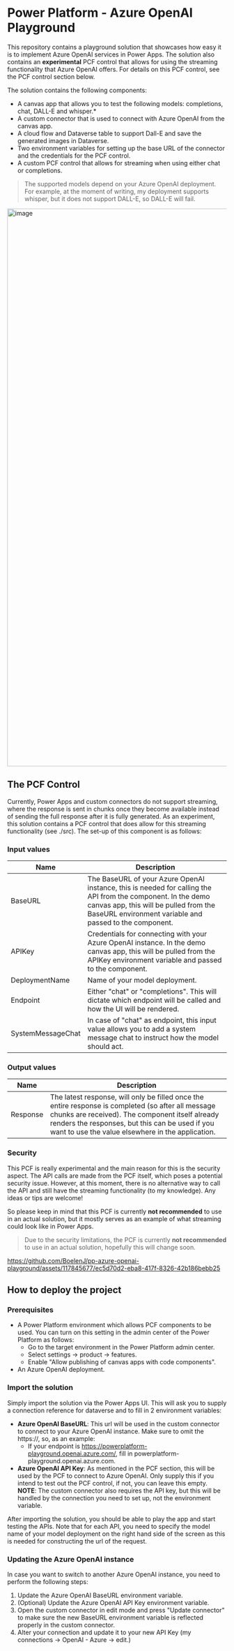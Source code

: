 # Power Platform - Azure OpenAI Playground

This repository contains a playground solution that showcases how easy it is to implement Azure OpenAI services in Power Apps. The solution also contains an __experimental__ PCF control that allows for using the streaming functionality that Azure OpenAI offers. For details on this PCF control, see the PCF control section below.

The solution contains the following components:
- A canvas app that allows you to test the following models: completions, chat, DALL-E and whisper.* 
- A custom connector that is used to connect with Azure OpenAI from the canvas app.
- A cloud flow and Dataverse table to support Dall-E and save the generated images in Dataverse.
- Two environment variables for setting up the base URL of the connector and the credentials for the PCF control.
- A custom PCF control that allows for streaming when using either chat or completions.

> The supported models depend on your Azure OpenAI deployment. For example, at the moment of writing, my deployment supports whisper, but it does not support DALL-E, so DALL-E will fail.

<img width="1279" alt="image" src="https://github.com/BoelenJ/pp-azure-openai-playground/assets/117845677/402a88c5-6ec0-4ac4-b4a8-420ce0930550">

## The PCF Control

Currently, Power Apps and custom connectors do not support streaming, where the response is sent in chunks once they become available instead of sending the full response after it is fully generated. As an experiment, this solution contains a PCF control that does allow for this streaming functionality (see ./src). The set-up of this component is as follows:

### Input values
| Name | Description |
| ---- | ----------- |
| BaseURL | The BaseURL of your Azure OpenAI instance, this is needed for calling the API from the component. In the demo canvas app, this will be pulled from the BaseURL environment variable and passed to the component. |
| APIKey | Credentials for connecting with your Azure OpenAI instance. In the demo canvas app, this will be pulled from the APIKey environment variable and passed to the component. |
| DeploymentName | Name of your model deployment. |
| Endpoint | Either "chat" or "completions". This will dictate which endpoint will be called and how the UI will be rendered. | 
| SystemMessageChat | In case of "chat" as endpoint, this input value allows you to add a system message chat to instruct how the model should act. | 

### Output values

| Name | Description |
| ---- | ----------- |
| Response | The latest response, will only be filled once the entire response is completed (so after all message chunks are received). The component itself already renders the responses, but this can be used if you want to use the value elsewhere in the application. |

### Security
This PCF is really experimental and the main reason for this is the security aspect. The API calls are made from the PCF itself, which poses a potential security issue. However, at this moment, there is no alternative way to call the API and still have the streaming functionality (to my knowledge). Any ideas or tips are welcome!

So please keep in mind that this PCF is currently __not recommended__ to use in an actual solution, but it mostly serves as an example of what streaming could look like in Power Apps. 

> Due to the security limitations, the PCF is currently __not recommended__ to use in an actual solution, hopefully this will change soon.

https://github.com/BoelenJ/pp-azure-openai-playground/assets/117845677/ec5d70d2-eba8-417f-8326-42b186bebb25

## How to deploy the project


### Prerequisites
- A Power Platform environment which allows PCF components to be used. You can turn on this setting in the admin center of the Power Platform as follows: 
  - Go to the target environment in the Power Platform admin center.
  - Select settings -> product -> features.
  - Enable "Allow publishing of canvas apps with code components".
- An Azure OpenAI deployment.

### Import the solution
Simply import the solution via the Power Apps UI. This will ask you to supply a connection reference for dataverse and to fill in 2 environment variables:

- __Azure OpenAI BaseURL__: This url will be used in the custom connector to connect to your Azure OpenAI instance. Make sure to omit the https://, so, as an example:
    - If your endpoint is https://powerplatform-playground.openai.azure.com/, fill in powerplatform-playground.openai.azure.com.
- __Azure OpenAI API Key__: As mentioned in the PCF section, this will be used by the PCF to connect to Azure OpenAI. Only supply this if you intend to test out the PCF control, if not, you can leave this empty. __NOTE__: The custom connector also requires the API key, but this will be handled by the connection you need to set up, not the environment variable.

After importing the solution, you should be able to play the app and start testing the APIs. Note that for each API, you need to specify the model name of your model deployment on the right hand side of the screen as this is needed for constructing the url of the request.

### Updating the Azure OpenAI instance
In case you want to switch to another Azure OpenAI instance, you need to perform the following steps:
1. Update the Azure OpenAI BaseURL environment variable.
2. (Optional) Update the Azure OpenAI API Key environment variable.
3. Open the custom connector in edit mode and press "Update connector" to make sure the new BaseURL environment variable is reflected properly in the custom connector.
4. Alter your connection and update it to your new API Key (my connections -> OpenAI - Azure -> edit.)
